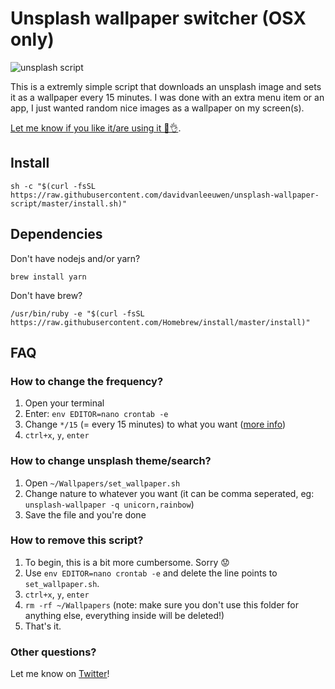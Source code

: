 # Unsplash wallpaper switcher (OSX only)

![unsplash script](https://user-images.githubusercontent.com/238946/44054335-9ac6f578-9f42-11e8-84a8-c536c55e294c.png)

This is a extremly simple script that downloads an unsplash image and sets it as a wallpaper every 15 minutes. I was done with an extra menu item or an app, I just wanted random nice images as a wallpaper on my screen(s).

[Let me know if you like it/are using it 🤩👌](https://twitter.com/davidvanleeuwen).

## Install

```console
sh -c "$(curl -fsSL https://raw.githubusercontent.com/davidvanleeuwen/unsplash-wallpaper-script/master/install.sh)"
```

## Dependencies

Don't have nodejs and/or yarn?
```console
brew install yarn
```

Don't have brew?
```console
/usr/bin/ruby -e "$(curl -fsSL https://raw.githubusercontent.com/Homebrew/install/master/install)"
```

## FAQ

### How to change the frequency?
1. Open your terminal
2. Enter: `env EDITOR=nano crontab -e`
3. Change `*/15` (= every 15 minutes) to what you want ([more info](https://ole.michelsen.dk/blog/schedule-jobs-with-crontab-on-mac-osx.html))
4. `ctrl+x`, `y`, `enter`

### How to change unsplash theme/search?
1. Open `~/Wallpapers/set_wallpaper.sh`
2. Change nature to whatever you want (it can be comma seperated, eg: `unsplash-wallpaper -q unicorn,rainbow`)
3. Save the file and you're done

### How to remove this script?
1. To begin, this is a bit more cumbersome. Sorry 😟
2. Use `env EDITOR=nano crontab -e` and delete the line points to `set_wallpaper.sh`.
3. `ctrl+x`, `y`, `enter`
4. `rm -rf ~/Wallpapers` (note: make sure you don't use this folder for anything else, everything inside will be deleted!)
5. That's it.

### Other questions?
Let me know on [Twitter](https://twitter.com/davidvanleeuwen)!
